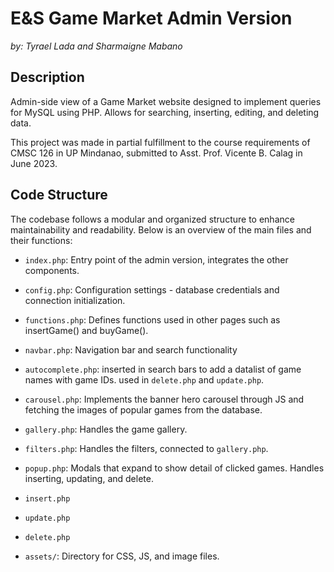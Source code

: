 # E&S Game Market Admin Version
*by: Tyrael Lada and Sharmaigne Mabano*

## Description
Admin-side view of a Game Market website designed to implement queries for MySQL using PHP. Allows for searching, inserting, editing, and deleting data.

This project was made in partial fulfillment to the course requirements of CMSC 126 in UP Mindanao, submitted to Asst. Prof. Vicente B. Calag in June 2023.

## Code Structure
The codebase follows a modular and organized structure to enhance maintainability and readability. Below is an overview of the main files and their functions:

* `index.php`: Entry point of the admin version, integrates the other components.

* `config.php`: Configuration settings - database credentials and connection initialization.

* `functions.php`: Defines functions used in other pages such as insertGame() and buyGame().

* `navbar.php`: Navigation bar and search functionality

* `autocomplete.php`: inserted in search bars to add a datalist of game names with game IDs. used in `delete.php` and `update.php`.

* `carousel.php`: Implements the banner hero carousel through JS and fetching the images of popular games from the database.

* `gallery.php`: Handles the game gallery. 

* `filters.php`: Handles the filters, connected to `gallery.php`.

* `popup.php`: Modals that expand to show detail of clicked games. Handles inserting, updating, and delete.

* `insert.php`

* `update.php`

* `delete.php`

* `assets/`: Directory for CSS, JS, and image files.


